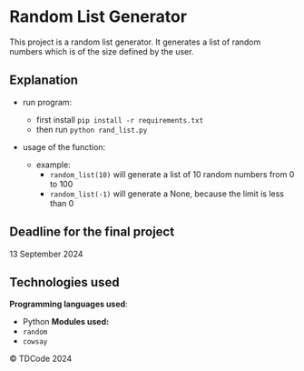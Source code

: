 # Random List Generator

This project is a random list generator. It generates a list of random numbers which is of the size defined by the user.


## Explanation

- run program:

    - first install `pip install -r requirements.txt`
    - then run `python rand_list.py`

- usage of the function:
  - example:
    - `random_list(10)` will generate a list of 10 random numbers from 0 to 100
    - `random_list(-1)` will generate a None, because the limit is less than 0
  

## Deadline for the final project
13 September 2024

## Technologies used

**Programming languages used**:
- Python
**Modules used:**
- `random`
- `cowsay`

© TDCode 2024
